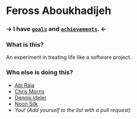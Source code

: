 # Feross Aboukhadijeh

### → I have [`goals`](https://github.com/feross/Life/issues?state=open) and [`achievements`](https://github.com/feross/Life/issues?state=closed). ←

### What is this?

An experiment in treating life like a software project.

### Who else is doing this?

- [Abi Raja](https://github.com/abi/life/issues?state=open)
- [Chris Morris](https://github.com/ChrisMorrisOrg/life/issues?state=open)
- [Dennis Ideler](https://github.com/dideler/life/issues)
- [Noon Silk](https://github.com/silky/Life)
- *You! (Add yourself to the list with a pull request)*
